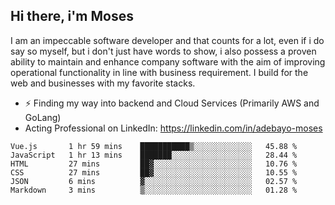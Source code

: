 ## Hi there, i'm Moses

I am an impeccable software developer and that counts for a lot, even if i do say so myself, but i don't just have words to show, i also possess a proven ability to maintain and enhance company software with the aim of improving operational functionality in line with business requirement. I build for the web and businesses with my favorite stacks.
- ⚡ Finding my way into backend and Cloud Services (Primarily AWS and GoLang)
- Acting Professional on LinkedIn: https://linkedin.com/in/adebayo-moses

<!--START_SECTION:waka-->

```text
Vue.js       1 hr 59 mins    ███████████▒░░░░░░░░░░░░░   45.88 %
JavaScript   1 hr 13 mins    ███████░░░░░░░░░░░░░░░░░░   28.44 %
HTML         27 mins         ██▓░░░░░░░░░░░░░░░░░░░░░░   10.76 %
CSS          27 mins         ██▓░░░░░░░░░░░░░░░░░░░░░░   10.55 %
JSON         6 mins          ▓░░░░░░░░░░░░░░░░░░░░░░░░   02.57 %
Markdown     3 mins          ▒░░░░░░░░░░░░░░░░░░░░░░░░   01.28 %
```

<!--END_SECTION:waka-->
